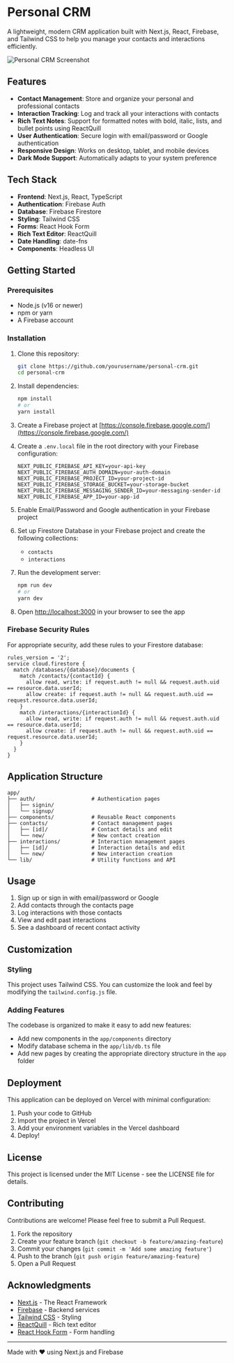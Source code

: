 # Personal CRM

A lightweight, modern CRM application built with Next.js, React, Firebase, and Tailwind CSS to help you manage your contacts and interactions efficiently.

![Personal CRM Screenshot](https://via.placeholder.com/800x400?text=Personal+CRM+Screenshot)

## Features

- **Contact Management**: Store and organize your personal and professional contacts
- **Interaction Tracking**: Log and track all your interactions with contacts
- **Rich Text Notes**: Support for formatted notes with bold, italic, lists, and bullet points using ReactQuill
- **User Authentication**: Secure login with email/password or Google authentication
- **Responsive Design**: Works on desktop, tablet, and mobile devices
- **Dark Mode Support**: Automatically adapts to your system preference

## Tech Stack

- **Frontend**: Next.js, React, TypeScript
- **Authentication**: Firebase Auth
- **Database**: Firebase Firestore
- **Styling**: Tailwind CSS
- **Forms**: React Hook Form
- **Rich Text Editor**: ReactQuill
- **Date Handling**: date-fns
- **Components**: Headless UI

## Getting Started

### Prerequisites

- Node.js (v16 or newer)
- npm or yarn
- A Firebase account

### Installation

1. Clone this repository:
   ```bash
   git clone https://github.com/yourusername/personal-crm.git
   cd personal-crm
   ```

2. Install dependencies:
   ```bash
   npm install
   # or
   yarn install
   ```

3. Create a Firebase project at [https://console.firebase.google.com/](https://console.firebase.google.com/)

4. Create a `.env.local` file in the root directory with your Firebase configuration:
   ```env
   NEXT_PUBLIC_FIREBASE_API_KEY=your-api-key
   NEXT_PUBLIC_FIREBASE_AUTH_DOMAIN=your-auth-domain
   NEXT_PUBLIC_FIREBASE_PROJECT_ID=your-project-id
   NEXT_PUBLIC_FIREBASE_STORAGE_BUCKET=your-storage-bucket
   NEXT_PUBLIC_FIREBASE_MESSAGING_SENDER_ID=your-messaging-sender-id
   NEXT_PUBLIC_FIREBASE_APP_ID=your-app-id
   ```

5. Enable Email/Password and Google authentication in your Firebase project

6. Set up Firestore Database in your Firebase project and create the following collections:
   - `contacts`
   - `interactions`

7. Run the development server:
   ```bash
   npm run dev
   # or
   yarn dev
   ```

8. Open [http://localhost:3000](http://localhost:3000) in your browser to see the app

### Firebase Security Rules

For appropriate security, add these rules to your Firestore database:

```
rules_version = '2';
service cloud.firestore {
  match /databases/{database}/documents {
    match /contacts/{contactId} {
      allow read, write: if request.auth != null && request.auth.uid == resource.data.userId;
      allow create: if request.auth != null && request.auth.uid == request.resource.data.userId;
    }
    match /interactions/{interactionId} {
      allow read, write: if request.auth != null && request.auth.uid == resource.data.userId;
      allow create: if request.auth != null && request.auth.uid == request.resource.data.userId;
    }
  }
}
```

## Application Structure

```
app/
├── auth/                  # Authentication pages
│   ├── signin/
│   └── signup/
├── components/            # Reusable React components
├── contacts/              # Contact management pages
│   ├── [id]/              # Contact details and edit
│   └── new/               # New contact creation
├── interactions/          # Interaction management pages
│   ├── [id]/              # Interaction details and edit
│   └── new/               # New interaction creation
└── lib/                   # Utility functions and API
```

## Usage

1. Sign up or sign in with email/password or Google
2. Add contacts through the contacts page
3. Log interactions with those contacts
4. View and edit past interactions
5. See a dashboard of recent contact activity

## Customization

### Styling

This project uses Tailwind CSS. You can customize the look and feel by modifying the `tailwind.config.js` file.

### Adding Features

The codebase is organized to make it easy to add new features:

- Add new components in the `app/components` directory
- Modify database schema in the `app/lib/db.ts` file
- Add new pages by creating the appropriate directory structure in the `app` folder

## Deployment

This application can be deployed on Vercel with minimal configuration:

1. Push your code to GitHub
2. Import the project in Vercel
3. Add your environment variables in the Vercel dashboard
4. Deploy!

## License

This project is licensed under the MIT License - see the LICENSE file for details.

## Contributing

Contributions are welcome! Please feel free to submit a Pull Request.

1. Fork the repository
2. Create your feature branch (`git checkout -b feature/amazing-feature`)
3. Commit your changes (`git commit -m 'Add some amazing feature'`)
4. Push to the branch (`git push origin feature/amazing-feature`)
5. Open a Pull Request

## Acknowledgments

- [Next.js](https://nextjs.org/) - The React Framework
- [Firebase](https://firebase.google.com/) - Backend services
- [Tailwind CSS](https://tailwindcss.com/) - Styling
- [ReactQuill](https://github.com/zenoamaro/react-quill) - Rich text editor
- [React Hook Form](https://react-hook-form.com/) - Form handling

---

Made with ❤️ using Next.js and Firebase
